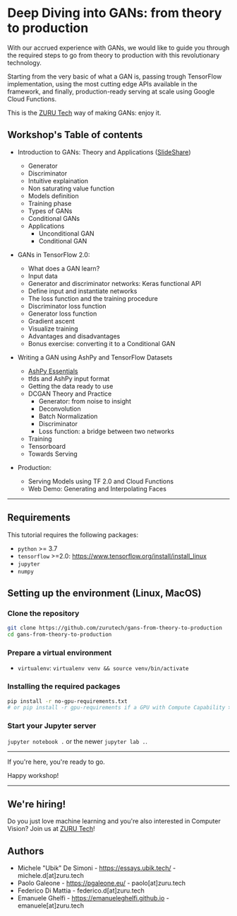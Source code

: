 # Deep Diving into GANs: from theory to production

With our accrued experience with GANs, we would like to guide you through the required steps to go from theory to production with this revolutionary technology.

Starting from the very basic of what a GAN is, passing trough TensorFlow implementation, using the most cutting edge APIs available in the framework, and finally, production-ready serving at scale using Google Cloud Functions.

This is the [ZURU Tech](https://zuru.tech/) way of making GANs: enjoy it.

## Workshop's Table of contents

- Introduction to GANs: Theory and Applications ([SlideShare](https://www.slideshare.net/EmanueleGhelfi/euroscipy-2019-gans-theory-and-applications))
    -  Generator
    -  Discriminator
    -  Intuitive explaination
    -  Non saturating value function
    -  Models definition
    -  Training phase
    -  Types of GANs
    -  Conditional GANs
    -  Applications
        -  Unconditional GAN
        -  Conditional GAN

- GANs in TensorFlow 2.0:
	-  What does a GAN learn?
	-  Input data
	-  Generator and discriminator networks: Keras functional API
	-  Define input and instantiate networks
	-  The loss function and the training procedure
	-  Discriminator loss function
	-  Generator loss function
	-  Gradient ascent
	-  Visualize training
	-  Advantages and disadvantages
	-  Bonus exercise: converting it to a Conditional GAN

- Writing a GAN using AshPy and TensorFlow Datasets
	-  [AshPy Essentials](https://github.com/zurutech/ashpy)
	-  tfds and AshPy input format
	-  Getting the data ready to use
	-  DCGAN Theory and Practice
		- Generator: from noise to insight
		- Deconvolution
		- Batch Normalization
		- Discriminator
		- Loss function: a bridge between two networks
	-  Training
	-  Tensorboard
	-  Towards Serving

- Production:
    - Serving Models using TF 2.0 and Cloud Functions
    - Web Demo: Generating and Interpolating Faces

---

## Requirements

<!--
TODO: remove the comment when colab will support Python 3.7
**NOTE**: every notebook has a "try in a colab notebook" button you can use, to directly load the notebook in a colab instance and run it, without the need to set up the environment by yourself.
-->

This tutorial requires the following packages:

- `python` >= 3.7
- `tensorflow` >=2.0: https://www.tensorflow.org/install/install_linux
- `jupyter`
- `numpy`

## Setting up the environment (Linux, MacOS)

### Clone the repository

```bash
git clone https://github.com/zurutech/gans-from-theory-to-production
cd gans-from-theory-to-production
```

### Prepare a virtual environment

- `virtualenv`: `virtualenv venv && source venv/bin/activate`

### Installing the required packages

```bash
pip install -r no-gpu-requirements.txt
# or pip install -r gpu-requirements if a GPU with Compute Capability >= 3.0 is present
```

### Start your Jupyter server

`jupyter notebook .` or the newer `jupyter lab .`.

---

If you're here, you're ready to go.

Happy workshop!

---

## We're hiring!

Do you just love machine learning and you're also interested in Computer Vision? Join us at [ZURU Tech](https://zuru.tech/)!

## Authors

- Michele "Ubik" De Simoni - https://essays.ubik.tech/ - michele.d[at]zuru.tech
- Paolo Galeone - https://pgaleone.eu/ - paolo[at]zuru.tech
- Federico Di Mattia - federico.d[at]zuru.tech
- Emanuele Ghelfi - https://emanueleghelfi.github.io - emanuele[at]zuru.tech
